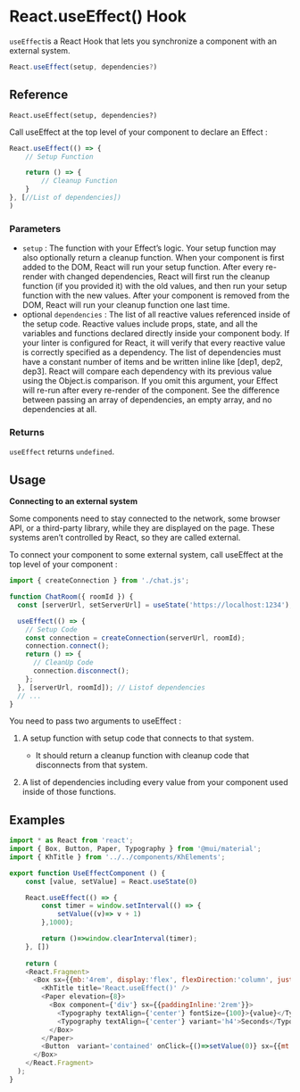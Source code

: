 # React.useEffect() Hook
`useEffect`is a React Hook that lets you synchronize a component with an external system.

```javascript
React.useEffect(setup, dependencies?)
```
## Reference
`React.useEffect(setup, dependencies?)`

Call useEffect at the top level of your component to declare an Effect :
 
```javascript
React.useEffect(() => {
    // Setup Function

    return () => {
        // Cleanup Function
    }
}, [//List of dependencies])
)

```
### Parameters

- `setup` : The function with your Effect’s logic. Your setup function may also optionally return a cleanup function. When your component is first added to the DOM, React will run your setup function. After every re-render with changed dependencies, React will first run the cleanup function (if you provided it) with the old values, and then run your setup function with the new values. After your component is removed from the DOM, React will run your cleanup function one last time.
- optional `dependencies` :     The list of all reactive values referenced inside of the setup code. Reactive values include props, state, and all the variables and functions declared directly inside your component body. If your linter is configured for React, it will verify that every reactive value is correctly specified as a dependency. The list of dependencies must have a constant number of items and be written inline like [dep1, dep2, dep3]. React will compare each dependency with its previous value using the Object.is comparison. If you omit this argument, your Effect will re-run after every re-render of the component. See the difference between passing an array of dependencies, an empty array, and no dependencies at all.

### Returns
`useEffect` returns `undefined`. 

## Usage

**Connecting to an external system**

Some components need to stay connected to the network, some browser API, or a third-party library, while they are displayed on the page. These systems aren’t controlled by React, so they are called external.

To connect your component to some external system, call useEffect at the top level of your component :

```javascript
import { createConnection } from './chat.js';

function ChatRoom({ roomId }) {
  const [serverUrl, setServerUrl] = useState('https://localhost:1234');

  useEffect(() => {
    // Setup Code
  	const connection = createConnection(serverUrl, roomId);
    connection.connect();
  	return () => {
      // CleanUp Code
      connection.disconnect();
  	};
  }, [serverUrl, roomId]); // Listof dependencies
  // ...
}

```

You need to pass two arguments to useEffect :

1. A setup function with setup code that connects to that system.
   
   - It should return a cleanup function with cleanup code that disconnects from that system.

2. A list of dependencies including every value from your component used inside of those functions.

## Examples 

```javascript
import * as React from 'react';
import { Box, Button, Paper, Typography } from '@mui/material';
import { KhTitle } from '../../components/KhElements';

export function UseEffectComponent () {
    const [value, setValue] = React.useState(0)

    React.useEffect(() => { 
        const timer = window.setInterval(() => {
            setValue((v)=> v + 1)
        },1000);

        return ()=>window.clearInterval(timer);
    }, [])
    
    return (
    <React.Fragment>
      <Box sx={{mb:'4rem', display:'flex', flexDirection:'column', justifyContent:'space-between'}}>
        <KhTitle title='React.useEffect()' />
        <Paper elevation={8}>
          <Box component={'div'} sx={{paddingInline:'2rem'}}>
            <Typography textAlign={'center'} fontSize={100}>{value}</Typography>
            <Typography textAlign={'center'} variant='h4'>Seconds</Typography>       
          </Box>
        </Paper>
        <Button  variant='contained' onClick={()=>setValue(0)} sx={{mt:'2rem'}}>Reset Timer</Button>
      </Box>
    </React.Fragment>
  );
}

```

